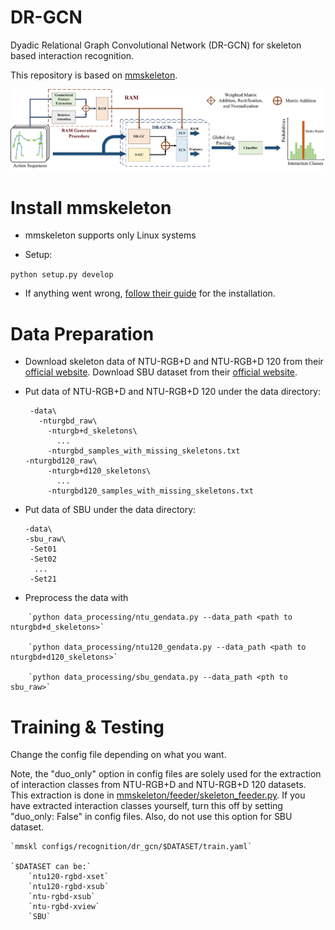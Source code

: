 # DR-GCN
Dyadic Relational Graph Convolutional Network (DR-GCN) for skeleton based interaction recognition.

This repository is based on [mmskeleton](https://github.com/open-mmlab/mmskeleton).

![An illustration of DR-GCN's model sturcture.](/resource/pic/structure.jpg)

# Install mmskeleton

 - mmskeleton supports only Linux systems
 
 - Setup:
 
 `python setup.py develop`
 
 - If anything went wrong, [follow their guide](https://github.com/open-mmlab/mmskeleton/blob/master/doc/GETTING_STARTED.md) for the installation.

# Data Preparation

 - Download skeleton data of NTU-RGB+D and NTU-RGB+D 120 from their [official website](http://rose1.ntu.edu.sg/Datasets/actionRecognition.asp). Download SBU dataset from their [official website](http://www3.cs.stonybrook.edu/~kyun/research/kinect_interaction/index.html).

 - Put data of NTU-RGB+D and NTU-RGB+D 120 under the data directory:

        -data\
          -nturgbd_raw\
            -nturgb+d_skeletons\
              ...
            -nturgbd_samples_with_missing_skeletons.txt
	   -nturgbd120_raw\
            -nturgb+d120_skeletons\
              ...
            -nturgbd120_samples_with_missing_skeletons.txt

  - Put data of SBU under the data directory:

        -data\
	    -sbu_raw\
	     -Set01
	     -Set02
	      ...
	     -Set21

 - Preprocess the data with

```
    `python data_processing/ntu_gendata.py --data_path <path to nturgbd+d_skeletons>`

    `python data_processing/ntu120_gendata.py --data_path <path to nturgbd+d120_skeletons>`
    
    `python data_processing/sbu_gendata.py --data_path <pth to sbu_raw>`
```

# Training & Testing

Change the config file depending on what you want. 

Note, the "duo_only" option in config files are solely used for the extraction of interaction classes from NTU-RGB+D and NTU-RGB+D 120 datasets. This extraction is done in [mmskeleton/feeder/skeleton_feeder.py](/mmskeleton/feeder/skeleton_feeder.py). If you have extracted interaction classes yourself, turn this off by setting "duo_only: False" in config files. Also, do not use this option for SBU dataset.

    `mmskl configs/recognition/dr_gcn/$DATASET/train.yaml`
    
    `$DATASET can be:`
		`ntu120-rgbd-xset`
		`ntu120-rgbd-xsub`
		`ntu-rgbd-xsub`
		`ntu-rgbd-xview`
		`SBU`

